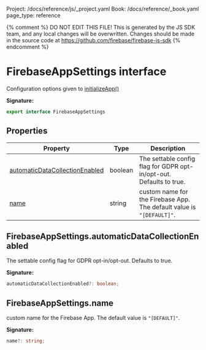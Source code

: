 Project: /docs/reference/js/_project.yaml
Book: /docs/reference/_book.yaml
page_type: reference

{% comment %}
DO NOT EDIT THIS FILE!
This is generated by the JS SDK team, and any local changes will be
overwritten. Changes should be made in the source code at
https://github.com/firebase/firebase-js-sdk
{% endcomment %}

# FirebaseAppSettings interface
Configuration options given to [initializeApp()](./app.md#initializeapp_cb2f5e1)

<b>Signature:</b>

```typescript
export interface FirebaseAppSettings 
```

## Properties

|  Property | Type | Description |
|  --- | --- | --- |
|  [automaticDataCollectionEnabled](./app.firebaseappsettings.md#firebaseappsettingsautomaticdatacollectionenabled) | boolean | The settable config flag for GDPR opt-in/opt-out. Defaults to true. |
|  [name](./app.firebaseappsettings.md#firebaseappsettingsname) | string | custom name for the Firebase App. The default value is <code>&quot;[DEFAULT]&quot;</code>. |

## FirebaseAppSettings.automaticDataCollectionEnabled

The settable config flag for GDPR opt-in/opt-out. Defaults to true.

<b>Signature:</b>

```typescript
automaticDataCollectionEnabled?: boolean;
```

## FirebaseAppSettings.name

custom name for the Firebase App. The default value is `"[DEFAULT]"`<!-- -->.

<b>Signature:</b>

```typescript
name?: string;
```
